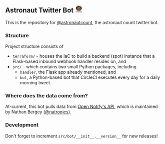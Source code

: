 Astronaut Twitter Bot <img src="img/woman-astronaut-emoji.png" alt="drawing" width="25"/>
---------------------

This is the repository for [@astronautcount](https://twitter.com/astronautcount), the astronaut count twitter bot.

### Structure

Project structure consists of

- `terraform/` - houses the IaC to build a backend (spot) instance that a Flask-based inbound webhook handler resides on, and
- `src/` - which contains two small Python packages, including
  - `handler`, the Flask app already mentioned, and
  - `bot`, a Python-based bot that CircleCI executes every day for a daily morning tweet.

### Where does the data come from?

At-current, this bot pulls data from [Open Notify's API](http://open-notify.org/Open-Notify-API/People-In-Space/), which is maintained by Nathan Bergey ([@natronics](https://twitter.com/natronics)).

### Development

Don't forget to increment `src/bot/__init__.__version__` for new releases!
